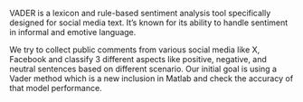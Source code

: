 VADER is a lexicon and rule-based sentiment analysis tool specifically designed for social media text. It’s known for its ability to handle sentiment in informal and emotive language.

We try to collect public comments from various social media like X, Facebook and classify 3 different aspects like positive, negative, and neutral sentences based on different scenario. Our initial goal is using a Vader method which is a new inclusion in Matlab and check the accuracy of that model performance.
